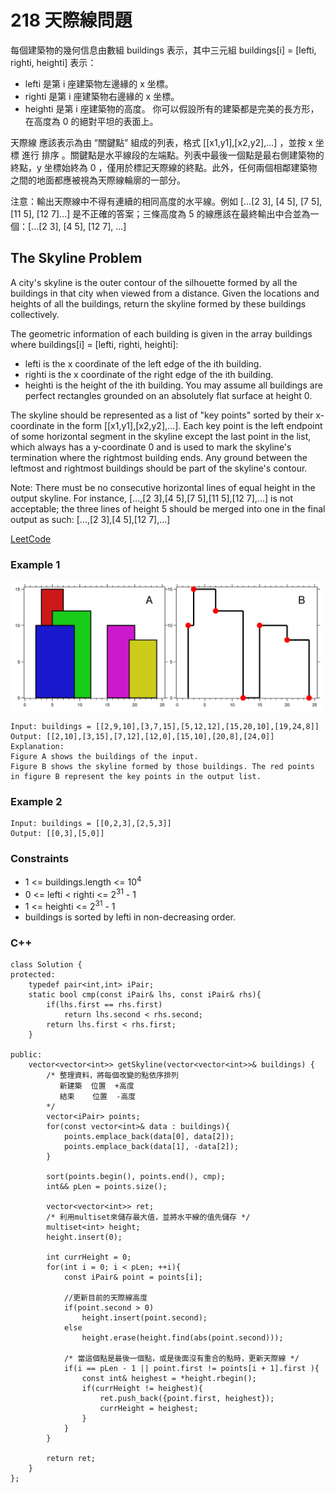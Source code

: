 # 218 天際線問題

每個建築物的幾何信息由數組 buildings 表示，其中三元組 buildings[i] = [lefti, righti, heighti] 表示：

* lefti 是第 i 座建築物左邊緣的 x 坐標。
* righti 是第 i 座建築物右邊緣的 x 坐標。
* heighti 是第 i 座建築物的高度。
你可以假設所有的建築都是完美的長方形，在高度為 0 的絕對平坦的表面上。

天際線 應該表示為由 “關鍵點” 組成的列表，格式 [[x1,y1],[x2,y2],...] ，並按 x 坐標 進行 排序 。關鍵點是水平線段的左端點。列表中最後一個點是最右側建築物的終點，y 坐標始終為 0 ，僅用於標記天際線的終點。此外，任何兩個相鄰建築物之間的地面都應被視為天際線輪廓的一部分。

注意：輸出天際線中不得有連續的相同高度的水平線。例如 [...[2 3], [4 5], [7 5], [11 5], [12 7]...] 是不正確的答案；三條高度為 5 的線應該在最終輸出中合並為一個：[...[2 3], [4 5], [12 7], ...]

##  The Skyline Problem

A city's skyline is the outer contour of the silhouette formed by all the buildings in that city when viewed from a distance. Given the locations and heights of all the buildings, return the skyline formed by these buildings collectively.

The geometric information of each building is given in the array buildings where buildings[i] = [lefti, righti, heighti]:

* lefti is the x coordinate of the left edge of the ith building.
* righti is the x coordinate of the right edge of the ith building.
* heighti is the height of the ith building.
You may assume all buildings are perfect rectangles grounded on an absolutely flat surface at height 0.

The skyline should be represented as a list of "key points" sorted by their x-coordinate in the form [[x1,y1],[x2,y2],...]. Each key point is the left endpoint of some horizontal segment in the skyline except the last point in the list, which always has a y-coordinate 0 and is used to mark the skyline's termination where the rightmost building ends. Any ground between the leftmost and rightmost buildings should be part of the skyline's contour.

Note: There must be no consecutive horizontal lines of equal height in the output skyline. For instance, [...,[2 3],[4 5],[7 5],[11 5],[12 7],...] is not acceptable; the three lines of height 5 should be merged into one in the final output as such: [...,[2 3],[4 5],[12 7],...]

[LeetCode](https://leetcode-cn.com/problems/the-skyline-problem/)

### Example 1

<img src="img/218.jpg" width = "500"/>

```
Input: buildings = [[2,9,10],[3,7,15],[5,12,12],[15,20,10],[19,24,8]]
Output: [[2,10],[3,15],[7,12],[12,0],[15,10],[20,8],[24,0]]
Explanation:
Figure A shows the buildings of the input.
Figure B shows the skyline formed by those buildings. The red points in figure B represent the key points in the output list.
```

### Example 2

```
Input: buildings = [[0,2,3],[2,5,3]]
Output: [[0,3],[5,0]]
```

### Constraints

* 1 <= buildings.length <= 10<sup>4</sup>
* 0 <= lefti < righti <= 2<sup>31</sup> - 1
* 1 <= heighti <= 2<sup>31</sup> - 1
* buildings is sorted by lefti in non-decreasing order.

### C++ 

```
class Solution {
protected:
    typedef pair<int,int> iPair;
    static bool cmp(const iPair& lhs, const iPair& rhs){
        if(lhs.first == rhs.first)
            return lhs.second < rhs.second;
        return lhs.first < rhs.first;
    }
    
public:
    vector<vector<int>> getSkyline(vector<vector<int>>& buildings) {
        /* 整理資料，將每個改變的點依序排列
           新建築  位置  +高度
           結束    位置  -高度
        */        
        vector<iPair> points;
        for(const vector<int>& data : buildings){
            points.emplace_back(data[0], data[2]);
            points.emplace_back(data[1], -data[2]);
        }

        sort(points.begin(), points.end(), cmp);
        int&& pLen = points.size(); 

        vector<vector<int>> ret;
        /* 利用multiset來儲存最大值，並將水平線的值先儲存 */
        multiset<int> height;
        height.insert(0);

        int currHeight = 0;
        for(int i = 0; i < pLen; ++i){
            const iPair& point = points[i];

            //更新目前的天際線高度
            if(point.second > 0)
                height.insert(point.second);
            else    
                height.erase(height.find(abs(point.second)));
            
            /* 當這個點是最後一個點，或是後面沒有重合的點時，更新天際線 */
            if(i == pLen - 1 || point.first != points[i + 1].first ){
                const int& heighest = *height.rbegin();
                if(currHeight != heighest){
                    ret.push_back({point.first, heighest});
                    currHeight = heighest;                    
                }
            }
        }

        return ret;
    }
};
```

